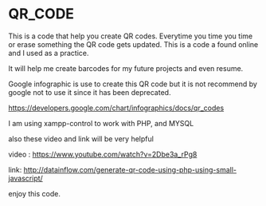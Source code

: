 # QR_CODE


This is a code that help you create QR codes. Everytime you time you time or erase something the QR code gets updated. This is a code a found online and I used as a practice.


It will help me create barcodes for my future projects and even resume. 


Google infographic is use to create this QR code but it is not recommend by google not to use it since it has been deprecated.


https://developers.google.com/chart/infographics/docs/qr_codes


I am using xampp-control to work with PHP, and MYSQL


also these video and link will be very helpful  

video :  https://www.youtube.com/watch?v=2Dbe3a_rPg8

link: http://datainflow.com/generate-qr-code-using-php-using-small-javascript/


enjoy this code. 

